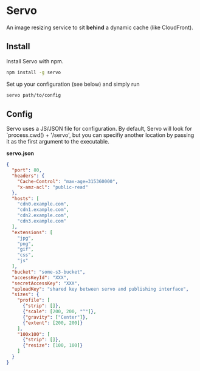 # Servo

An image resizing service to sit **behind** a dynamic cache (like CloudFront).

## Install

Install Servo with npm.

```bash
npm install -g servo
```

Set up your configuration (see below) and simply run

```bash
servo path/to/config
```

## Config

Servo uses a JS/JSON file for configuration. By default, Servo will look for
`process.cwd() + '/servo', but you can specifiy another location by passing
it as the first argument to the executable.

**servo.json**
```json
{
  "port": 80,
  "headers": {
    "Cache-Control": "max-age=315360000",
    "x-amz-acl": "public-read"
  },
  "hosts": [
    "cdn0.example.com",
    "cdn1.example.com",
    "cdn2.example.com",
    "cdn3.example.com"
  ],
  "extensions": [
    "jpg",
    "png",
    "gif",
    "css",
    "js"
  ],
  "bucket": "some-s3-bucket",
  "accessKeyId": "XXX",
  "secretAccessKey": "XXX",
  "uploadKey": "shared key between servo and publishing interface",
  "sizes": {
    "profile": [
      {"strip": []},
      {"scale": [200, 200, "^"]},
      {"gravity": ["Center"]},
      {"extent": [200, 200]}
    ],
    "100x100": [
      {"strip": []},
      {"resize": [100, 100]}
    ]
  }
}
```
